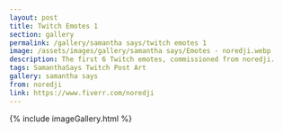 ```yaml
---
layout: post
title: Twitch Emotes 1
section: gallery
permalink: /gallery/samantha says/twitch emotes 1
image: /assets/images/gallery/samantha says/Emotes - noredji.webp
description: The first 6 Twitch emotes, commissioned from noredji.
tags: SamanthaSays Twitch Post Art
gallery: samantha says
from: noredji
link: https://www.fiverr.com/noredji
---
```

{% include imageGallery.html %}
